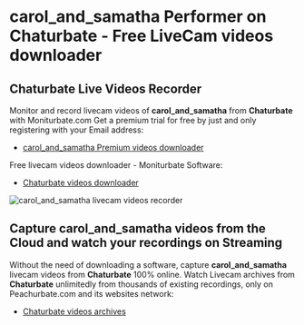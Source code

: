 # carol_and_samatha Performer on Chaturbate - Free LiveCam videos downloader

## Chaturbate Live Videos Recorder

Monitor and record livecam videos of **carol_and_samatha** from **Chaturbate** with Moniturbate.com
Get a premium trial for free by just and only registering with your Email address:
* [carol_and_samatha Premium videos downloader](https://moniturbate.com/request-demo-licence-key.html)

Free livecam videos downloader - Moniturbate Software:
* [Chaturbate videos downloader](https://moniturbate.com/moniturbate-download-software.html)

![carol_and_samatha livecam videos recorder](https://peachurnet.com/templates/moniturbate-software.png)


## Capture carol_and_samatha videos from the Cloud and watch your recordings on Streaming

Without the need of downloading a software, capture **carol_and_samatha** livecam videos from **Chaturbate** 100% online.
Watch Livecam archives from **Chaturbate** unlimitedly from thousands of existing recordings, only on Peachurbate.com and its websites network:
* [Chaturbate videos archives](https://peachurnet.com/)